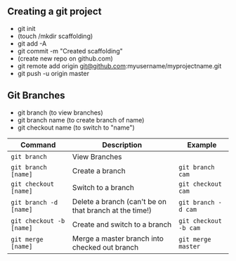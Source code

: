 ## Creating a git project

* git init
* (touch /mkdir scaffolding)
* git add -A
* git commit -m "Created scaffolding"
* (create new repo on github.com)
* git remote add origin git@github.com:myusername/myprojectname.git
* git push -u origin master

## Git Branches

* git branch (to view branches)
* git branch name (to create branch of name)
* git checkout name (to switch to "name")

| Command | Description | Example |
| --- | --- | --- |
| `git branch` | View Branches | |
| `git branch [name]` | Create a branch | `git branch cam` |
| `git checkout [name]` | Switch to a branch | `git checkout cam` |
| `git branch -d [name]` | Delete a branch (can't be on that branch at the time!) | `git branch -d cam` |
| `git checkout -b [name]` | Create and switch to a branch | `git checkout -b cam` |
| `git merge [name]` | Merge a master branch into checked out branch | `git merge master` |